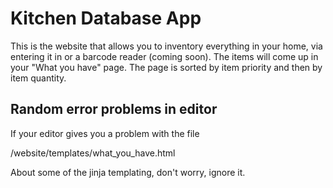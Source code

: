 # Kitchen Database App

This is the website that allows you to inventory everything in your home, via entering it
in or a barcode reader (coming soon). The items will come up in your "What you have" page. The page is sorted by item priority and then by item quantity.

## Random error problems in editor

If your editor gives you a problem with the file

  /website/templates/what_you_have.html

About some of the jinja templating, don't worry, ignore it.
